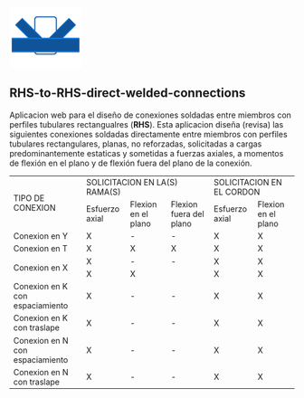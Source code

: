
![logo](/icono-128.png)  

RHS-to-RHS-direct-welded-connections
----------------------------------------
Aplicacion web para el diseño de conexiones soldadas entre miembros con perfiles tubulares rectangualres (**RHS**).
Esta aplicacion diseña (revisa) las siguientes conexiones soldadas directamente entre miembros con perfiles tubulares rectangulares, planas, no reforzadas, solicitadas a cargas predominantemente estaticas y sometidas a fuerzas axiales, a momentos de flexión en el plano y de flexión fuera del plano de la conexión.

<table>
	<tr>
		<td rowspan="2">TIPO DE CONEXION</td>
		<td colspan="3">SOLICITACION EN LA(S) RAMA(S)</td>
		<td colspan="2">SOLICITACION EN EL CORDON</td>
	</tr>
	<tr>
		<td>Esfuerzo axial</td>
		<td>Flexion en el plano</td>
		<td>Flexion fuera del plano</td>
		<td>Esfuerzo axial</td>
		<td>Flexion en el plano</td>
	</tr>
	<tr>
		<td>Conexion en Y</td>
		<td> X </td>
		<td> - </td>
		<td> - </td>
		<td> X </td>
		<td> X </td>
	</tr>
	<tr>
		<td>Conexion en T</td>
		<td> X </td>
		<td> X </td>
		<td> X </td>
		<td> X </td>
		<td> X </td>
	</tr>
	<tr>
		<td rowspan="2">Conexion en X</td>
		<td> X </td>
		<td> - </td>
		<td> - </td>
		<td> X </td>
		<td> X </td>
	</tr>
	<tr>
		<td> X </td>
		<td> X </td>
		<td>  </td>
		<td> X </td>
		<td> X </td>
	</tr>
	<tr>
		<td>Conexion en K con espaciamiento</td>
		<td> X </td>
		<td> - </td>
		<td> - </td>
		<td> X </td>
		<td> X </td>
	</tr>
	<tr>
		<td>Conexion en K con traslape</td>
		<td> X </td>
		<td> - </td>
		<td> - </td>
		<td> X </td>
		<td> X </td>
	</tr>
	<tr>
		<td>Conexion en N con espaciamiento</td>
		<td> X </td>
		<td> - </td>
		<td> - </td>
		<td> X </td>
		<td> X </td>
	</tr>
	<tr>
		<td>Conexion en N con traslape</td>
		<td> X </td>
		<td> - </td>
		<td> - </td>
		<td> X </td>
		<td> X </td>
	</tr>
</table>

